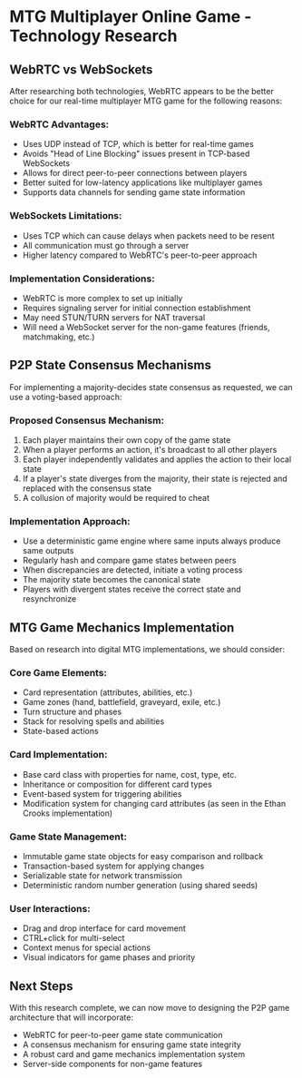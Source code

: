 # MTG Multiplayer Online Game - Technology Research

## WebRTC vs WebSockets

After researching both technologies, WebRTC appears to be the better choice for our real-time multiplayer MTG game for the following reasons:

### WebRTC Advantages:
- Uses UDP instead of TCP, which is better for real-time games
- Avoids "Head of Line Blocking" issues present in TCP-based WebSockets
- Allows for direct peer-to-peer connections between players
- Better suited for low-latency applications like multiplayer games
- Supports data channels for sending game state information

### WebSockets Limitations:
- Uses TCP which can cause delays when packets need to be resent
- All communication must go through a server
- Higher latency compared to WebRTC's peer-to-peer approach

### Implementation Considerations:
- WebRTC is more complex to set up initially
- Requires signaling server for initial connection establishment
- May need STUN/TURN servers for NAT traversal
- Will need a WebSocket server for the non-game features (friends, matchmaking, etc.)

## P2P State Consensus Mechanisms

For implementing a majority-decides state consensus as requested, we can use a voting-based approach:

### Proposed Consensus Mechanism:
1. Each player maintains their own copy of the game state
2. When a player performs an action, it's broadcast to all other players
3. Each player independently validates and applies the action to their local state
4. If a player's state diverges from the majority, their state is rejected and replaced with the consensus state
5. A collusion of majority would be required to cheat

### Implementation Approach:
- Use a deterministic game engine where same inputs always produce same outputs
- Regularly hash and compare game states between peers
- When discrepancies are detected, initiate a voting process
- The majority state becomes the canonical state
- Players with divergent states receive the correct state and resynchronize

## MTG Game Mechanics Implementation

Based on research into digital MTG implementations, we should consider:

### Core Game Elements:
- Card representation (attributes, abilities, etc.)
- Game zones (hand, battlefield, graveyard, exile, etc.)
- Turn structure and phases
- Stack for resolving spells and abilities
- State-based actions

### Card Implementation:
- Base card class with properties for name, cost, type, etc.
- Inheritance or composition for different card types
- Event-based system for triggering abilities
- Modification system for changing card attributes (as seen in the Ethan Crooks implementation)

### Game State Management:
- Immutable game state objects for easy comparison and rollback
- Transaction-based system for applying changes
- Serializable state for network transmission
- Deterministic random number generation (using shared seeds)

### User Interactions:
- Drag and drop interface for card movement
- CTRL+click for multi-select
- Context menus for special actions
- Visual indicators for game phases and priority

## Next Steps

With this research complete, we can now move to designing the P2P game architecture that will incorporate:
- WebRTC for peer-to-peer game state communication
- A consensus mechanism for ensuring game state integrity
- A robust card and game mechanics implementation system
- Server-side components for non-game features
